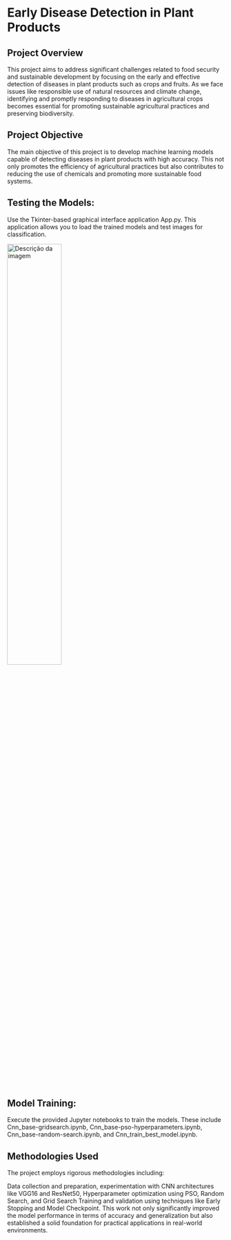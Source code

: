 
# Early Disease Detection in Plant Products

## Project Overview

This project aims to address significant challenges related to food security and sustainable development by focusing on the early and effective detection of diseases in plant products such as crops and fruits. As we face issues like responsible use of natural resources and climate change, identifying and promptly responding to diseases in agricultural crops becomes essential for promoting sustainable agricultural practices and preserving biodiversity.

## Project Objective

The main objective of this project is to develop machine learning models capable of detecting diseases in plant products with high accuracy. This not only promotes the efficiency of agricultural practices but also contributes to reducing the use of chemicals and promoting more sustainable food systems.

## Testing the Models:

Use the Tkinter-based graphical interface application App.py. This application allows you to load the trained models and test images for classification.

<img src="https://github.com/jorgermduarte/isec-ic/assets/45755132/4e2f1a06-466c-4aa6-86a6-5d401d132459" alt="Descrição da imagem" width="50%">


## Model Training:

Execute the provided Jupyter notebooks to train the models. These include Cnn_base-gridsearch.ipynb, Cnn_base-pso-hyperparameters.ipynb, Cnn_base-random-search.ipynb, and Cnn_train_best_model.ipynb.

## Methodologies Used

The project employs rigorous methodologies including:

Data collection and preparation, experimentation with CNN architectures like VGG16 and ResNet50, Hyperparameter optimization using PSO, Random Search, and Grid Search Training and validation using techniques like Early Stopping and Model Checkpoint.
This work not only significantly improved the model performance in terms of accuracy and generalization but also established a solid foundation for practical applications in real-world environments.

